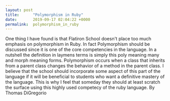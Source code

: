```yaml
---
layout: post
title:      "Polymorphism in Ruby"
date:       2019-09-17 02:04:22 +0000
permalink:  polymorphism_in_ruby
---
```



One thing I have found is that Flatiron School doesn't place too much emphasis on polymorphism in  Ruby.
In fact Polymorphism should be discussed since it is one of the core competencies in the language. In a nutshell the definition in laymens terms is simply this poly meaning many and morph meaning forms. Polymorphism occurs when a class that inherits from a parent class changes the behavior of a method in the parent class. I believe that the school should incorporate some aspect of this part of the language if it will be beneficial to students who want a definitive mastery of the language. This is why I feel that someday they should at least scratch the surface using this highly used competecy of the ruby language. By Thomas DiGregorio
